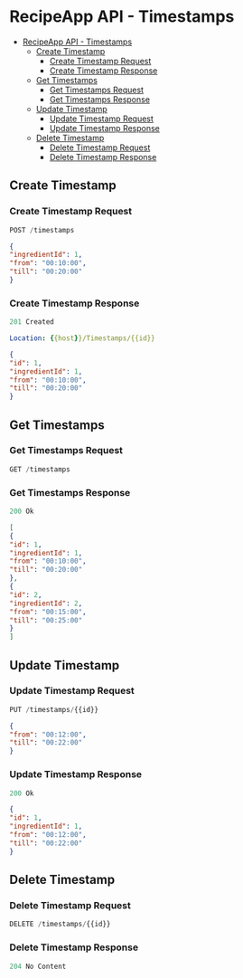 ﻿# RecipeApp API - Timestamps

- [RecipeApp API - Timestamps](#recipeapp-api---timestamps)
    - [Create Timestamp](#create-timestamp)
        - [Create Timestamp Request](#create-timestamp-request)
        - [Create Timestamp Response](#create-timestamp-response)
    - [Get Timestamps](#get-timestamps)
        - [Get Timestamps Request](#get-timestamps-request)
        - [Get Timestamps Response](#get-timestamps-response)
    - [Update Timestamp](#update-timestamp)
        - [Update Timestamp Request](#update-timestamp-request)
        - [Update Timestamp Response](#update-timestamp-response)
    - [Delete Timestamp](#delete-timestamp)
        - [Delete Timestamp Request](#delete-timestamp-request)
        - [Delete Timestamp Response](#delete-timestamp-response)

## Create Timestamp

### Create Timestamp Request

```js
POST /timestamps
```

```json
{
"ingredientId": 1,
"from": "00:10:00",
"till": "00:20:00"
}
```

### Create Timestamp Response

```js
201 Created
```

```yml
Location: {{host}}/Timestamps/{{id}}
```

```json
{
"id": 1,
"ingredientId": 1,
"from": "00:10:00",
"till": "00:20:00"
}
```

## Get Timestamps

### Get Timestamps Request

```js
GET /timestamps
```

### Get Timestamps Response

```js
200 Ok
```

```json
[
{
"id": 1,
"ingredientId": 1,
"from": "00:10:00",
"till": "00:20:00"
},
{
"id": 2,
"ingredientId": 2,
"from": "00:15:00",
"till": "00:25:00"
}
]
```

## Update Timestamp

### Update Timestamp Request

```js
PUT /timestamps/{{id}}
```

```json
{
"from": "00:12:00",
"till": "00:22:00"
}
```

### Update Timestamp Response

```js
200 Ok
```

```json
{
"id": 1,
"ingredientId": 1,
"from": "00:12:00",
"till": "00:22:00"
}
```

## Delete Timestamp

### Delete Timestamp Request

```js
DELETE /timestamps/{{id}}
```

### Delete Timestamp Response

```js
204 No Content
```
